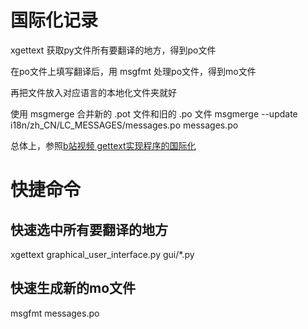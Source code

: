 # 国际化记录
xgettext 获取py文件所有要翻译的地方，得到po文件

在po文件上填写翻译后，用 msgfmt 处理po文件，得到mo文件

再把文件放入对应语言的本地化文件夹就好

使用 msgmerge 合并新的 .pot 文件和旧的 .po 文件
msgmerge --update i18n/zh_CN/LC_MESSAGES/messages.po messages.po

总体上，参照[b站视频 gettext实现程序的国际化](https://www.bilibili.com/video/BV14m4y1S7hZ/?share_source=copy_web&vd_source=1423ba210b588816e333b03a9060d0b0)

# 快捷命令
## 快速选中所有要翻译的地方
xgettext graphical_user_interface.py gui/*.py 

## 快速生成新的mo文件
msgfmt messages.po